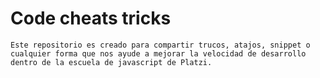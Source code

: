 # Code cheats tricks

    Este repositorio es creado para compartir trucos, atajos, snippet o cualquier forma que nos ayude a mejorar la velocidad de desarrollo dentro de la escuela de javascript de Platzi.
